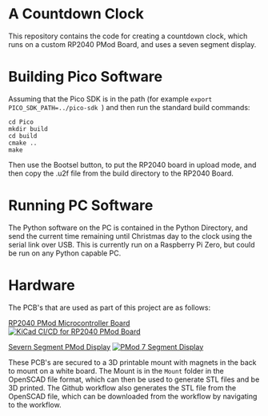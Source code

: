 # A Countdown Clock

This repository contains the code for creating a countdown clock, which runs on a custom RP2040 PMod Board, and uses a seven segment display.

# Building Pico Software

Assuming that the Pico SDK is in the path (for example `export PICO_SDK_PATH=../pico-sdk `) and then run the standard build commands:

```
cd Pico
mkdir build
cd build
cmake ..
make
```

Then use the Bootsel button, to put the RP2040 board in upload mode, and then copy the .u2f file from the build directory to the RP2040 Board.

# Running PC Software

The Python software on the PC is contained in the Python Directory, and send the current time remaining until Christmas day to the clock using the serial link over USB. This is currently run on a Raspberry Pi Zero, but could be run on any Python capable PC.

# Hardware

The PCB's that are used as part of this project are as follows:

[RP2040 PMod Microcontroller Board](https://github.com/jjhorton/Pico_Pmod) [![KiCad CI/CD for RP2040 PMod Board](https://github.com/jjhorton/Pico_Pmod/actions/workflows/RP2040_PMod_kicad.yml/badge.svg)](https://github.com/jjhorton/Pico_Pmod/actions/workflows/RP2040_PMod_kicad.yml)

[Severn Segment PMod Display](https://github.com/jjhorton/PMod) [![PMod 7 Segment Display](https://github.com/jjhorton/PMod/actions/workflows/pmod_7segment.yml/badge.svg)](https://github.com/jjhorton/PMod/actions/workflows/pmod_7segment.yml)

These PCB's are secured to a 3D printable mount with magnets in the back to mount on a white board. The Mount is in the  `Mount` folder in the OpenSCAD file format, which can then be used to generate STL files and be 3D printed. The Github workflow also generates the STL file from the OpenSCAD file, which can be downloaded from the workflow by navigating to the workflow.
